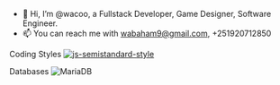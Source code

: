 - 👋 Hi, I’m @wacoo, a Fullstack Developer, Game Designer, Software Engineer. 
- 📫 You can reach me with wabaham9@gmail.com, +251920712850

<!---
wacoo/wacoo is a ✨ special ✨ repository because its `README.md` (this file) appears on your GitHub profile.
You can click the Preview link to take a look at your changes.
--->

Coding Styles
[![js-semistandard-style](https://raw.githubusercontent.com/standard/semistandard/master/badge.svg)](https://github.com/standard/semistandard)

Databases
![MariaDB](https://img.shields.io/badge/MariaDB-003545?style=for-the-badge&logo=mariadb&logoColor=white)
